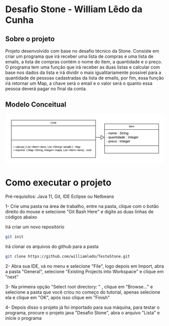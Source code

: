 # Desafio Stone - William Lêdo da Cunha

## Sobre o projeto

Projeto desenvolvido com base no desafio técnico da Stone. Consiste em criar um programa que irá receber uma lista de compras e uma lista de emails, a lista de compras contém o nome do item, a quantidade e o preço. O programa tem uma função que irá receber as duas listas e calcular com base nos dados da lista e irá dividir o mais igualitariamente possível para a quantidade de pessoas cadastradas da lista de emails, por fim, essa função irá retornar um Map, a chave será o email e o valor será o quanto essa pessoa deverá pagar no final da conta.

## Modelo Conceitual

![Diagrama](https://github.com/williamledo/DesafioStone/blob/master/assets/Diagrama%20Projeto%20Stone.png)

# Como executar o projeto

Pré-requisitos:
Java 11, Git, IDE Eclipse ou Netbeans

1- Crie uma pasta na área de trabalho, entre na pasta, clique com o botão direito do mouse e selecione "Git Bash Here" e digite as duas linhas de códigos abaixo

Irá criar um novo repositório
```bash
git init
```
Irá clonar os arquivos do github para a pasta
```bash
git clone https://github.com/williamledo/TesteStone.git
```

2- Abra sua IDE, vá no menu e selecione "File", logo depois em Import, abra a pasta "General", selecione "Existing Projects into Workspace" e clique em "next"

3- Na primeira opção "Select root directory: " , clique em "Browse..." e selecione a pasta que você criou no começo do tutorial, apenas selecione ela e clique em "OK", após isso clique em "Finish"

4- Depois disso o projeto já foi importado para sua máquina, para testar o programa, procure o projeto java "Desafio Stone", abra o arquivo "Lista" e inicie o programa
